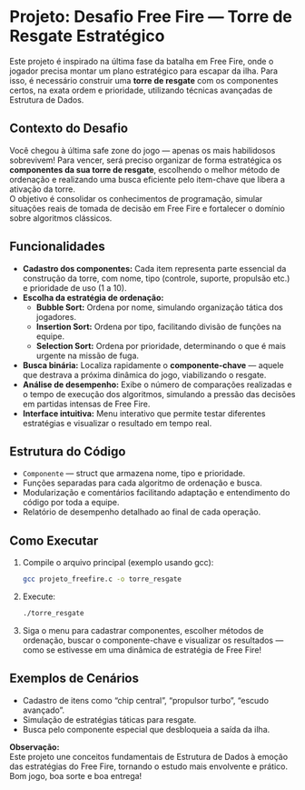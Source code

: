 # Projeto: Desafio Free Fire — Torre de Resgate Estratégico

Este projeto é inspirado na última fase da batalha em Free Fire, onde o jogador precisa montar um plano estratégico para escapar da ilha. Para isso, é necessário construir uma **torre de resgate** com os componentes certos, na exata ordem e prioridade, utilizando técnicas avançadas de Estrutura de Dados.

## Contexto do Desafio

Você chegou à última safe zone do jogo — apenas os mais habilidosos sobrevivem! Para vencer, será preciso organizar de forma estratégica os **componentes da sua torre de resgate**, escolhendo o melhor método de ordenação e realizando uma busca eficiente pelo item-chave que libera a ativação da torre.  
O objetivo é consolidar os conhecimentos de programação, simular situações reais de tomada de decisão em Free Fire e fortalecer o domínio sobre algoritmos clássicos.

## Funcionalidades

- **Cadastro dos componentes:** Cada item representa parte essencial da construção da torre, com nome, tipo (controle, suporte, propulsão etc.) e prioridade de uso (1 a 10).
- **Escolha da estratégia de ordenação:**
  - **Bubble Sort:** Ordena por nome, simulando organização tática dos jogadores.
  - **Insertion Sort:** Ordena por tipo, facilitando divisão de funções na equipe.
  - **Selection Sort:** Ordena por prioridade, determinando o que é mais urgente na missão de fuga.
- **Busca binária:** Localiza rapidamente o **componente-chave** — aquele que destrava a próxima dinâmica do jogo, viabilizando o resgate.
- **Análise de desempenho:** Exibe o número de comparações realizadas e o tempo de execução dos algoritmos, simulando a pressão das decisões em partidas intensas de Free Fire.
- **Interface intuitiva:** Menu interativo que permite testar diferentes estratégias e visualizar o resultado em tempo real.

## Estrutura do Código

- `Componente` — struct que armazena nome, tipo e prioridade.
- Funções separadas para cada algoritmo de ordenação e busca.
- Modularização e comentários facilitando adaptação e entendimento do código por toda a equipe.
- Relatório de desempenho detalhado ao final de cada operação.

## Como Executar

1. Compile o arquivo principal (exemplo usando gcc):

   ```bash
   gcc projeto_freefire.c -o torre_resgate
   ```

2. Execute:

   ```bash
   ./torre_resgate
   ```

3. Siga o menu para cadastrar componentes, escolher métodos de ordenação, buscar o componente-chave e visualizar os resultados — como se estivesse em uma dinâmica de estratégia de Free Fire!

## Exemplos de Cenários

- Cadastro de itens como “chip central”, “propulsor turbo”, “escudo avançado”.
- Simulação de estratégias táticas para resgate.
- Busca pelo componente especial que desbloqueia a saída da ilha.

**Observação:**  
Este projeto une conceitos fundamentais de Estrutura de Dados à emoção das estratégias do Free Fire, tornando o estudo mais envolvente e prático. Bom jogo, boa sorte e boa entrega!
